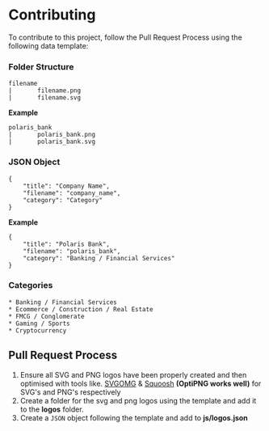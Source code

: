 # Contributing

To contribute to this project, follow the Pull Request Process using the following data template:

### Folder Structure
```
filename
|       filename.png
|       filename.svg
```
**Example**
```
polaris_bank
|       polaris_bank.png
|       polaris_bank.svg
```

### JSON Object
``` 
{
	"title": "Company Name",
	"filename": "company_name",
	"category": "Category"
}
```
**Example**
```
{
	"title": "Polaris Bank",
	"filename": "polaris_bank",
	"category": "Banking / Financial Services"
}
```

### Categories
```
* Banking / Financial Services
* Ecommerce / Construction / Real Estate
* FMCG / Conglomerate
* Gaming / Sports
* Cryptocurrency
```

## Pull Request Process

1. Ensure all SVG and PNG logos have been properly created and then optimised with tools like.
    [SVGOMG](https://jakearchibald.github.io/svgomg/) &
    [Squoosh](https://squoosh.app/) **(OptiPNG works well)** for SVG's and PNG's respectively
2. Create a folder for the svg and png logos using the template and add it to the **logos** folder.
3. Create a `JSON` object following the template and add to **js/logos.json**